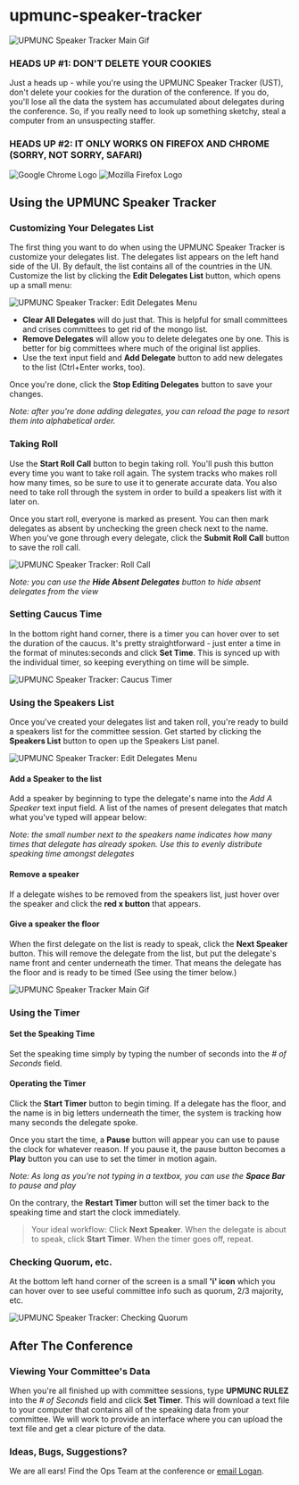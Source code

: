 # upmunc-speaker-tracker

![UPMUNC Speaker Tracker Main Gif](https://github.com/loganmay/upmunc-speaker-tracker/blob/master/speaker_tracker.gif?raw=true)

### HEADS UP \#1: DON'T DELETE YOUR COOKIES

Just a heads up - while you're using the UPMUNC Speaker Tracker (UST), don't delete your cookies for the duration of the conference. If you do, you'll lose all the data the system has accumulated about delegates during the conference. So, if you really need to look up something sketchy, steal a computer from an unsuspecting staffer.

### HEADS UP \#2: IT ONLY WORKS ON FIREFOX AND CHROME (SORRY, NOT SORRY, SAFARI)
![Google Chrome Logo](http://cloud.techylab.com/wp-content/uploads/2012/10/chrome-logo.jpg)
![Mozilla Firefox Logo](http://www.ladadadada.net/images/firefox_logo_transparent_thumb.png)

## Using the UPMUNC Speaker Tracker

### Customizing Your Delegates List

The first thing you want to do when using the UPMUNC Speaker Tracker is customize your delegates list. The delegates list appears on the left hand side of the UI. By default, the list contains all of the countries in the UN. Customize the list by clicking the **Edit Delegates List** button, which opens up a small menu:

![UPMUNC Speaker Tracker: Edit Delegates Menu](https://github.com/loganmay/upmunc-speaker-tracker/blob/master/edit_dels.gif?raw=true)

* **Clear All Delegates** will do just that. This is helpful for small committees and crises committees to get rid of the mongo list.
* **Remove Delegates** will allow you to delete delegates one by one. This is better for big committees where much of the original list applies.
* Use the text input field and **Add Delegate** button to add new delegates to the list (Ctrl+Enter works, too). 

Once you're done, click the **Stop Editing Delegates** button to save your changes.

_Note: after you're done adding delegates, you can reload the page to resort them into alphabetical order._

### Taking Roll

Use the **Start Roll Call** button to begin taking roll.  You'll push this button every time you want to take roll again.  The system tracks who makes roll how many times, so be sure to use it to generate accurate data. You also need to take roll through the system in order to build a speakers list with it later on.

Once you start roll, everyone is marked as present. You can then mark delegates as absent by unchecking the green check next to the name.  When you've gone through every delegate, click the **Submit Roll Call** button to save the roll call.

![UPMUNC Speaker Tracker: Roll Call](https://github.com/loganmay/upmunc-speaker-tracker/blob/master/roll_call.gif?raw=true)

_Note: you can use the **Hide Absent Delegates** button to hide absent delegates from the view_

### Setting Caucus Time
In the bottom right hand corner, there is a timer you can hover over to set the duration of the caucus.  It's pretty straightforward - just enter a time in the format of minutes:seconds and click **Set Time**. This is synced up with the individual timer, so keeping everything on time will be simple.

![UPMUNC Speaker Tracker: Caucus Timer](https://github.com/loganmay/upmunc-speaker-tracker/blob/master/caucus_time.gif?raw=true)

### Using the Speakers List

Once you've created your delegates list and taken roll, you're ready to build a speakers list for the committee session. Get started by clicking the **Speakers List** button to open up the Speakers List panel.

![UPMUNC Speaker Tracker: Edit Delegates Menu](https://github.com/loganmay/upmunc-speaker-tracker/blob/master/speakers_list.gif?raw=true)

#### Add a Speaker to the list

Add a speaker by beginning to type the delegate's name into the _Add A Speaker_ text input field. A list of the names of present delegates that match what you've typed will appear below:

_Note: the small number next to the speakers name indicates how many times that delegate has already spoken. Use this to evenly distribute speaking time amongst delegates_

#### Remove a speaker

If a delegate wishes to be removed from the speakers list, just hover over the speaker and click the **red x button** that appears.

#### Give a speaker the floor

When the first delegate on the list is ready to speak, click the **Next Speaker** button. This will remove the delegate from the list, but put the delegate's name front and center underneath the timer.  That means the delegate has the floor and is ready to be timed (See using the timer below.)

![UPMUNC Speaker Tracker Main Gif](https://github.com/loganmay/upmunc-speaker-tracker/blob/master/speaker_tracker.gif?raw=true)

### Using the Timer

#### Set the Speaking Time

Set the speaking time simply by typing the number of seconds into the _# of Seconds_ field.

#### Operating the Timer

Click the **Start Timer** button to begin timing.  If a delegate has the floor, and the name is in big letters underneath the timer, the system is tracking how many seconds the delegate spoke.

Once you start the time, a **Pause** button will appear you can use to pause the clock for whatever reason. If you pause it, the pause button becomes a **Play** button you can use to set the timer in motion again.

_Note: As long as you're not typing in a textbox, you can use the **Space Bar** to pause and play_

On the contrary, the **Restart Timer** button will set the timer back to the speaking time and start the clock immediately.

> Your ideal workflow: Click **Next Speaker**. When the delegate is about to speak, click **Start Timer**. When the timer goes off, repeat.

### Checking Quorum, etc.

At the bottom left hand corner of the screen is a small **'i' icon** which you can hover over to see useful committee info such as quorum, 2/3 majority, etc.

![UPMUNC Speaker Tracker: Checking Quorum](https://github.com/loganmay/upmunc-speaker-tracker/blob/master/info.PNG?raw=true)

## After The Conference

### Viewing Your Committee's Data

When you're all finished up with committee sessions, type **UPMUNC RULEZ** into the _# of Seconds_ field and click **Set Timer**. This will download a text file to your computer that contains all of the speaking data from your committee.  We will work to provide an interface where you can upload the text file and get a clear picture of the data.

### Ideas, Bugs, Suggestions?

We are all ears! Find the Ops Team at the conference or <a href="mailto:loma@sas.upenn.edu?subject=UPMUNC 51 Speaker Tracker">email Logan</a>.

